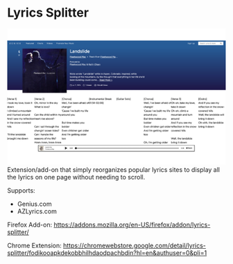 # Lyrics Splitter
![Landslide Screenshot](src/screenshots/landslide.png "Landslide Screenshot")
Extension/add-on that simply reorganizes popular lyrics sites to display all the lyrics on one page without needing to scroll.

Supports:
* Genius.com
* AZLyrics.com

Firefox Add-on: https://addons.mozilla.org/en-US/firefox/addon/lyrics-splitter/

Chrome Extension: https://chromewebstore.google.com/detail/lyrics-splitter/fodikooapkdekobbhilhdaodpachbdin?hl=en&authuser=0&pli=1
